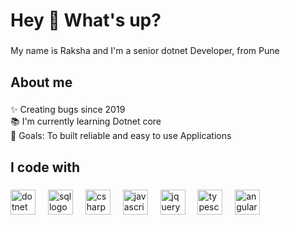 <h1 align="left">Hey 👋 What's up?</h1>

###

<p align="left">My name is Raksha and I'm a senior dotnet Developer, from Pune</p>

###

<h2 align="left">About me</h2>

###

<p align="left">✨ Creating bugs since 2019 <br>📚 I'm currently learning Dotnet core <br>🎯 Goals: To built reliable and easy to use Applications </p>

###

<h2 align="left">I code with</h2>

###

<div align="left">
<img src="https://cdn.jsdelivr.net/gh/devicons/devicon/icons/dot-net/dot-net-original-wordmark.svg" height="40" alt="dotnet logo" />
<img width="12" />
<img src="https://cdn.jsdelivr.net/gh/devicons/devicon/icons/mysql/mysql-original-wordmark.svg" height="40" alt="sql logo" />
<img width="12" />
<img src="https://cdn.jsdelivr.net/gh/devicons/devicon/icons/csharp/csharp-original.svg" height="40" alt="csharp logo" />
<img width="12" />
<img src="https://cdn.jsdelivr.net/gh/devicons/devicon/icons/javascript/javascript-original.svg" height="40" alt="javascript logo" />
<img width="12" />
<img src="https://cdn.jsdelivr.net/gh/devicons/devicon/icons/jquery/jquery-original-wordmark.svg" height="40" alt="jquery logo" />
<img width="12" />
<img src="https://cdn.jsdelivr.net/gh/devicons/devicon/icons/typescript/typescript-original.svg" height="40" alt="typescript logo" />
<img width="12" />
<img src="https://cdn.jsdelivr.net/gh/devicons/devicon/icons/angularjs/angularjs-original.svg" height="40" alt="angular logo" />
<img width="12" />  
 
</div>

###

